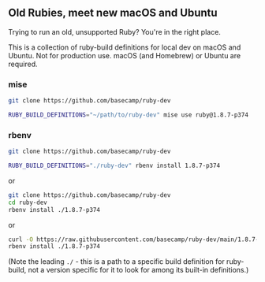 ## Old Rubies, meet new macOS and Ubuntu

Trying to run an old, unsupported Ruby? You're in the right place.

This is a collection of ruby-build definitions for local dev on macOS and Ubuntu. Not for production use. macOS (and Homebrew) or Ubuntu are required.

### mise

```bash
git clone https://github.com/basecamp/ruby-dev

RUBY_BUILD_DEFINITIONS="~/path/to/ruby-dev" mise use ruby@1.8.7-p374
```

### rbenv

```bash
git clone https://github.com/basecamp/ruby-dev

RUBY_BUILD_DEFINITIONS="./ruby-dev" rbenv install 1.8.7-p374
```

or
```bash
git clone https://github.com/basecamp/ruby-dev
cd ruby-dev
rbenv install ./1.8.7-p374
```

or
```bash
curl -O https://raw.githubusercontent.com/basecamp/ruby-dev/main/1.8.7-p374
rbenv install ./1.8.7-p374
```

(Note the leading `./` - this is a path to a specific build definition for ruby-build, not a version specific for it to look for among its built-in definitions.)
